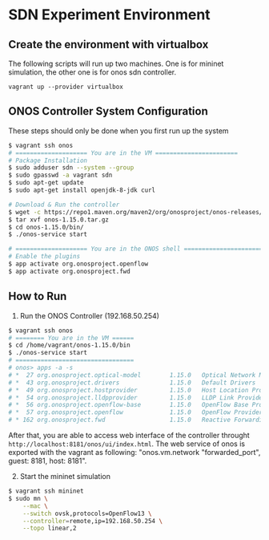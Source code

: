 # SDN Experiment Environment

## Create the environment with virtualbox
The following scripts will run up two machines. One is for mininet simulation, the other one is for onos sdn controller.
```shell
vagrant up --provider virtualbox
```

## ONOS Controller System Configuration
These steps should only be done when you first run up the system
```bash
$ vagrant ssh onos
# ==================== You are in the VM =======================
# Package Installation
$ sudo adduser sdn --system --group
$ sudo gpasswd -a vagrant sdn
$ sudo apt-get update
$ sudo apt-get install openjdk-8-jdk curl

# Download & Run the controller
$ wget -c https://repo1.maven.org/maven2/org/onosproject/onos-releases/1.15.0/onos-1.15.0.tar.gz
$ tar xvf onos-1.15.0.tar.gz
$ cd onos-1.15.0/bin/
$ ./onos-service start

# ==================== You are in the ONOS shell =======================
# Enable the plugins
$ app activate org.onosproject.openflow
$ app activate org.onosproject.fwd
```

## How to Run
1. Run the ONOS Controller (192.168.50.254)
```bash
$ vagrant ssh onos
# ======== You are in the VM ======
$ cd /home/vagrant/onos-1.15.0/bin
$ ./onos-service start
# =================================
# onos> apps -a -s
# *  27 org.onosproject.optical-model        1.15.0   Optical Network Model
# *  43 org.onosproject.drivers              1.15.0   Default Drivers
# *  49 org.onosproject.hostprovider         1.15.0   Host Location Provider
# *  54 org.onosproject.lldpprovider         1.15.0   LLDP Link Provider
# *  56 org.onosproject.openflow-base        1.15.0   OpenFlow Base Provider
# *  57 org.onosproject.openflow             1.15.0   OpenFlow Provider Suite
# * 162 org.onosproject.fwd                  1.15.0   Reactive Forwarding
```
After that, you are able to access web interface of the controller throught `http://localhost:8181/onos/ui/index.html`. The web service of onos is exported with the vagrant as following: "onos.vm.network "forwarded_port", guest: 8181, host: 8181".

2. Start the mininet simulation
```bash
$ vagrant ssh mininet
$ sudo mn \
    --mac \
    --switch ovsk,protocols=OpenFlow13 \
    --controller=remote,ip=192.168.50.254 \
    --topo linear,2
```
